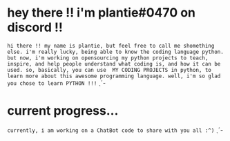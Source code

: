 # hey there !! i'm __plantie#0470__ on discord !!
`hi there !! my name is plantie, but feel free to call me shomething else. i'm really lucky, being able to know the coding language python. but now, i'm
working on opensourcing my python projects to teach, inspire, and help people understand what coding is, and how it can be used. so, basically, you can use 
MY CODING PROJECTS in python, to learn more about this awesome programming language. well, i'm so glad you chose to learn PYTHON !!!` ˎˊ-
#

# current progress...
`currently, i am working on a ChatBot code to share with you all :^)` ˎˊ-
